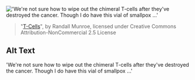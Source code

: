 !['We're not sure how to wipe out the chimeral T-cells after they've destroyed the cancer. Though I do have this vial of smallpox ...'](https://imgs.xkcd.com/comics/t_cells.png)
> "[T-Cells](https://xkcd.com/938/)", by Randall Munroe, licensed under Creative Commons Attribution-NonCommercial 2.5 License

## Alt Text
'We're not sure how to wipe out the chimeral T-cells after they've destroyed the cancer. Though I do have this vial of smallpox ...'
